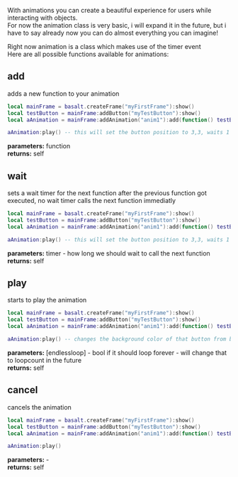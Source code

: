 With animations you can create a beautiful experience for users while interacting with objects.<br>
For now the animation class is very basic, i will expand it in the future, but i have to say already now you can do almost everything you can imagine!

Right now animation is a class which makes use of the timer event<br>
Here are all possible functions available for animations:

## add
adds a new function to your animation
````lua
local mainFrame = basalt.createFrame("myFirstFrame"):show()
local testButton = mainFrame:addButton("myTestButton"):show()
local aAnimation = mainFrame:addAnimation("anim1"):add(function() testButton:setPosition(3,3) end):wait(1):add(function() testButton:setPosition(1,1,"r") end):wait(2):add(function() testButton:setPosition(1,1,"r") end)

aAnimation:play() -- this will set the button position to 3,3, waits 1 sec., sets it to 4,4, waits 2 sec. and then sets the position to 5,5
````
**parameters:** function<br>
**returns:** self<br>

## wait
sets a wait timer for the next function after the previous function got executed, no wait timer calls the next function immediatly
````lua
local mainFrame = basalt.createFrame("myFirstFrame"):show()
local testButton = mainFrame:addButton("myTestButton"):show()
local aAnimation = mainFrame:addAnimation("anim1"):add(function() testButton:setPosition(3,3) end):wait(1):add(function() testButton:setPosition(1,1,"r") end):wait(2):add(function() testButton:setPosition(1,1,"r") end)

aAnimation:play() -- this will set the button position to 3,3, waits 1 sec., sets it to 4,4, waits 2 sec. and then sets the position to 5,5
````
**parameters:** timer - how long we should wait to call the next function<br>
**returns:** self<br>

## play
starts to play the animation
````lua
local mainFrame = basalt.createFrame("myFirstFrame"):show()
local testButton = mainFrame:addButton("myTestButton"):show()
local aAnimation = mainFrame:addAnimation("anim1"):add(function() testButton:setBackground(colors.black) end):wait(1):add(function() testButton:setBackground(colors.gray) end):wait(1):add(function() testButton:setBackground(colors.lightGray) end)

aAnimation:play() -- changes the background color of that button from black to gray and then to lightGray 
````
**parameters:** [endlessloop] - bool if it should loop forever - will change that to loopcount in the future<br>
**returns:** self<br>

## cancel
cancels the animation
````lua
local mainFrame = basalt.createFrame("myFirstFrame"):show()
local testButton = mainFrame:addButton("myTestButton"):show()
local aAnimation = mainFrame:addAnimation("anim1"):add(function() testButton:setBackground(colors.black) end):wait(1):add(function() aAnimation:cancel() end):wait(1):add(function() testButton:setBackground(colors.lightGray) end)

aAnimation:play()
````
**parameters:** -<br>
**returns:** self<br>
